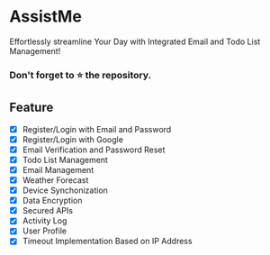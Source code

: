 # AssistMe

Effortlessly streamline Your Day with Integrated Email and Todo List Management!

### Don't forget to ⭐ the repository.

## Feature

- [x] Register/Login with Email and Password
- [x] Register/Login with Google
- [x] Email Verification and Password Reset
- [x] Todo List Management
- [x] Email Management
- [x] Weather Forecast
- [x] Device Synchonization
- [x] Data Encryption
- [x] Secured APIs
- [x] Activity Log
- [x] User Profile
- [x] Timeout Implementation Based on IP Address